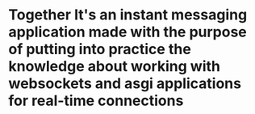 # Together It's an instant messaging application made with the purpose of putting into practice the knowledge about working with websockets and asgi applications for real-time connections
